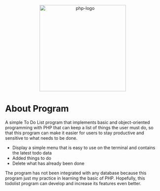 <p align="center">
  <a href="https://www.php.net/" target="__blank">
    <img src="https://upload.wikimedia.org/wikipedia/commons/thumb/2/27/PHP-logo.svg/2560px-PHP-logo.svg.png" alt="php-logo" width=280/>
  </a>
</p>

# About Program
A simple To Do List program that implements basic and object-oriented programming with PHP that can keep a list of things the user must do, so that this program can make it easier for users to stay productive and sensitive to what needs to be done.

<ul>
  <li>Display a simple menu that is easy to use on the terminal and contains the latest todo data</li>
  <li>Added things to do</li>
  <li>Delete what has already been done</li>
</ul>

The program has not been integrated with any database because this program just my practice in learning the basic of PHP. Hopefully, this todolist program can develop and increase its features even better.
